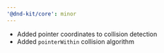 ```yaml
---
'@dnd-kit/core': minor
---
```


- Added pointer coordinates to collision detection
- Added `pointerWithin` collision algorithm
